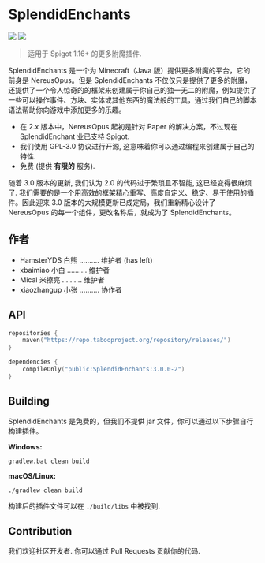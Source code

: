 # SplendidEnchants

![](https://img.shields.io/github/contributors/splendidenchants/splendidenchants)
![](https://img.shields.io/github/languages/code-size/splendidenchants/splendidenchants)

> 适用于 Spigot 1.16+ 的更多附魔插件.

SplendidEnchants 是一个为 Minecraft（Java 版）提供更多附魔的平台，它的前身是 NereusOpus。但是 SplendidEnchants 不仅仅只是提供了更多的附魔，还提供了一个令人惊奇的的框架来创建属于你自己的独一无二的附魔，例如提供了一些可以操作事件、方块、实体或其他东西的魔法般的工具，通过我们自己的脚本语法帮助你向游戏中添加更多的乐趣。

- 在 2.x 版本中，NereusOpus 起初是针对 Paper 的解决方案，不过现在 SplendidEnchant 业已支持 Spigot.
- 我们使用 GPL-3.0 协议进行开源, 这意味着你可以通过编程来创建属于自己的特性.
- 免费 (提供 **有限的** 服务).

随着 3.0 版本的更新, 我们认为 2.0 的代码过于繁琐且不智能, 这已经变得很麻烦了. 我们需要的是一个用高效的框架精心重写、高度自定义、稳定、易于使用的插件。因此迎来 3.0 版本的大规模更新已成定局，我们重新精心设计了 NereusOpus 的每一个组件，更改名称后，就成为了 SplendidEnchants。

## 作者
- HamsterYDS 白熊 .......... 维护者 (has left)
- xbaimiao 小白 .......... 维护者
- Mical 米擦亮 .......... 维护者
- xiaozhangup 小张 .......... 协作者

## API

```kotlin
repositories {
    maven("https://repo.tabooproject.org/repository/releases/")
}

dependencies {
    compileOnly("public:SplendidEnchants:3.0.0-2")
}
```

## Building

SplendidEnchants 是免费的，但我们不提供 jar 文件，你可以通过以下步骤自行构建插件。

**Windows:**

```
gradlew.bat clean build
```

**macOS/Linux:**

```
./gradlew clean build
```

构建后的插件文件可以在 `./build/libs` 中被找到.

## Contribution
我们欢迎社区开发者. 你可以通过 Pull Requests 贡献你的代码.
